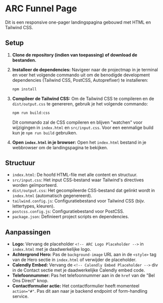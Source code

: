 # ARC Funnel Page

Dit is een responsive one-pager landingspagina gebouwd met HTML en Tailwind CSS.

## Setup

1.  **Clone de repository (indien van toepassing) of download de bestanden.**

2.  **Installeer de dependencies:**
    Navigeer naar de projectmap in je terminal en voer het volgende commando uit om de benodigde development dependencies (Tailwind CSS, PostCSS, Autoprefixer) te installeren:
    ```bash
    npm install
    ```

3.  **Compileer de Tailwind CSS:**
    Om de Tailwind CSS te compileren en de `dist/output.css` te genereren, gebruik je het volgende commando:
    ```bash
    npm run build:css
    ```
    Dit commando zal de CSS compileren en blijven "watchen" voor wijzigingen in `index.html` en `src/input.css`. Voor een eenmalige build kun je `npm run build` gebruiken.

4.  **Open `index.html` in je browser:**
    Open het `index.html` bestand in je webbrowser om de landingspagina te bekijken.

## Structuur

-   `index.html`: De hoofd HTML-file met alle content en structuur.
-   `src/input.css`: Het input CSS-bestand waar Tailwind's directives worden geïmporteerd.
-   `dist/output.css`: Het gecompileerde CSS-bestand dat gelinkt wordt in `index.html` (automatisch gegenereerd).
-   `tailwind.config.js`: Configuratiebestand voor Tailwind CSS (bijv. lettertypes, kleuren).
-   `postcss.config.js`: Configuratiebestand voor PostCSS.
-   `package.json`: Definieert project scripts en dependencies.

## Aanpassingen

-   **Logo:** Vervang de placeholder `<!-- ARC Logo Placeholder -->` in `index.html` met je daadwerkelijke logo.
-   **Achtergrond Hero:** Pas de `background-image` URL aan in de `<style>` tag van de Hero sectie in `index.html` of verwijder de placeholder.
-   **Calendly Embed:** Vervang de `<!-- Calendly Embed Placeholder -->` div in de Contact sectie met je daadwerkelijke Calendly embed code.
-   **Telefoonnummer:** Pas het telefoonnummer aan in de `href` van de "Bel Ons Direct" knop.
-   **Contactformulier actie:** Het contactformulier heeft momenteel `action="#"`. Pas dit aan naar je backend endpoint of form-handling service. 